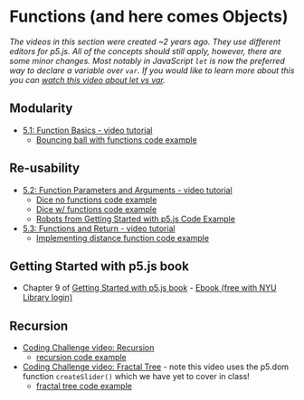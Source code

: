 # Functions (and here comes Objects)

*The videos in this section were created ~2 years ago. They use different editors for p5.js. All of the concepts should still apply, however, there are some minor changes. Most notably in JavaScript `let` is now the preferred way to declare a variable over `var`. If you would like to learn more about this you can [watch this video about let vs var](https://youtu.be/q8SHaDQdul0).*

## Modularity
* [5.1: Function Basics - video tutorial](https://www.youtube.com/watch?v=wRHAitGzBrg&list=PLRqwX-V7Uu6Zy51Q-x9tMWIv9cueOFTFA&index=16)
    * [Bouncing ball with functions code example](https://editor.p5js.org/icm/sketches/H1Oq4qta)

## Re-usability
*  [5.2: Function Parameters and Arguments - video tutorial](https://www.youtube.com/watch?v=zkc417YapfE&list=PLRqwX-V7Uu6Zy51Q-x9tMWIv9cueOFTFA&index=17)
    * [Dice no functions code example](https://editor.p5js.org/icm/sketches/ryx70m5tT)
    * [Dice w/ functions code example](https://editor.p5js.org/icm/sketches/S1R44qtT)
    * [Robots from Getting Started with p5.js Code Example](https://editor.p5js.org/icm/sketches/rylf4S5K6)
* [5.3: Functions and Return - video tutorial](https://www.youtube.com/watch?v=qRnUBiTJ66Y&list=PLRqwX-V7Uu6Zy51Q-x9tMWIv9cueOFTFA&index=18)
    * [Implementing distance function code example](https://editor.p5js.org/icm/sketches/HJgR7UcKa)

## Getting Started with p5.js book
*  Chapter 9 of [Getting Started with p5.js book](http://amzn.to/2ckixCW) - [Ebook (free with NYU Library login)](https://ebookcentral.proquest.com/lib/nyulibrary-ebooks/detail.action?docID=4333728)

## Recursion
* [Coding Challenge video: Recursion](https://youtu.be/jPsZwrV9ld0)
    * [recursion code example](https://editor.p5js.org/icm/sketches/Hyevi8ct6)
* [Coding Challenge video: Fractal Tree](https://youtu.be/0jjeOYMjmDU) - note this video uses the p5.dom function `createSlider()` which we have yet to cover in class!
    * [fractal tree code example](https://editor.p5js.org/icm/sketches/rkZAJ6PtX)
